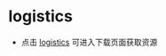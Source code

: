 # logistics
* 点击 <a href="https://github.com/free-myself/logistics/releases">logistics</a> 可进入下载页面获取资源
